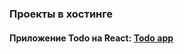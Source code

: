 ### Проекты в хостинге

<h4 align="left">Приложение Todo на React: <a href="https://react-hooks-607c6-default-rtdb.firebaseio.com/" target="_blank">Todo app</a></h4>

